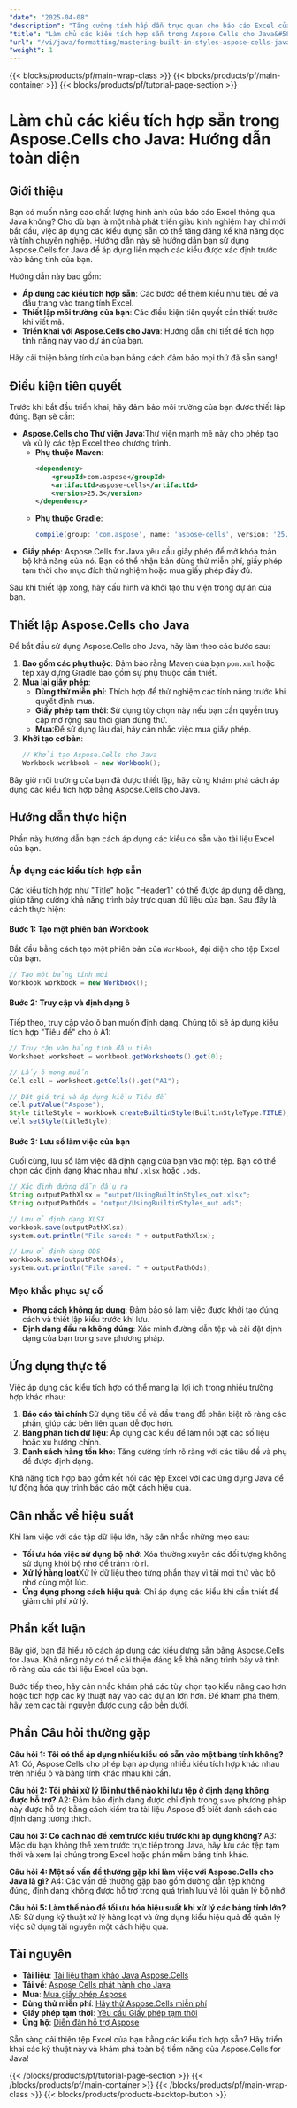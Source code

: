 ```yaml
---
"date": "2025-04-08"
"description": "Tăng cường tính hấp dẫn trực quan cho báo cáo Excel của bạn với hướng dẫn này về cách áp dụng các kiểu tích hợp bằng Aspose.Cells cho Java. Hoàn hảo cho các nhà phát triển muốn cải thiện cách trình bày bảng tính."
"title": "Làm chủ các kiểu tích hợp sẵn trong Aspose.Cells cho Java&#58; Hướng dẫn toàn diện"
"url": "/vi/java/formatting/mastering-built-in-styles-aspose-cells-java-guide/"
"weight": 1
---
```


{{< blocks/products/pf/main-wrap-class >}}
{{< blocks/products/pf/main-container >}}
{{< blocks/products/pf/tutorial-page-section >}}


# Làm chủ các kiểu tích hợp sẵn trong Aspose.Cells cho Java: Hướng dẫn toàn diện

## Giới thiệu

Bạn có muốn nâng cao chất lượng hình ảnh của báo cáo Excel thông qua Java không? Cho dù bạn là một nhà phát triển giàu kinh nghiệm hay chỉ mới bắt đầu, việc áp dụng các kiểu dựng sẵn có thể tăng đáng kể khả năng đọc và tính chuyên nghiệp. Hướng dẫn này sẽ hướng dẫn bạn sử dụng Aspose.Cells for Java để áp dụng liền mạch các kiểu được xác định trước vào bảng tính của bạn.

Hướng dẫn này bao gồm:
- **Áp dụng các kiểu tích hợp sẵn**: Các bước để thêm kiểu như tiêu đề và đầu trang vào trang tính Excel.
- **Thiết lập môi trường của bạn**: Các điều kiện tiên quyết cần thiết trước khi viết mã.
- **Triển khai với Aspose.Cells cho Java**: Hướng dẫn chi tiết để tích hợp tính năng này vào dự án của bạn.

Hãy cải thiện bảng tính của bạn bằng cách đảm bảo mọi thứ đã sẵn sàng!

## Điều kiện tiên quyết

Trước khi bắt đầu triển khai, hãy đảm bảo môi trường của bạn được thiết lập đúng. Bạn sẽ cần:
- **Aspose.Cells cho Thư viện Java**:Thư viện mạnh mẽ này cho phép tạo và xử lý các tệp Excel theo chương trình.
  - **Phụ thuộc Maven**:
    ```xml
    <dependency>
        <groupId>com.aspose</groupId>
        <artifactId>aspose-cells</artifactId>
        <version>25.3</version>
    </dependency>
    ```
  - **Phụ thuộc Gradle**:
    ```gradle
    compile(group: 'com.aspose', name: 'aspose-cells', version: '25.3')
    ```
- **Giấy phép**: Aspose.Cells for Java yêu cầu giấy phép để mở khóa toàn bộ khả năng của nó. Bạn có thể nhận bản dùng thử miễn phí, giấy phép tạm thời cho mục đích thử nghiệm hoặc mua giấy phép đầy đủ.

Sau khi thiết lập xong, hãy cấu hình và khởi tạo thư viện trong dự án của bạn.

## Thiết lập Aspose.Cells cho Java

Để bắt đầu sử dụng Aspose.Cells cho Java, hãy làm theo các bước sau:
1. **Bao gồm các phụ thuộc**: Đảm bảo rằng Maven của bạn `pom.xml` hoặc tệp xây dựng Gradle bao gồm sự phụ thuộc cần thiết.
2. **Mua lại giấy phép**:
   - **Dùng thử miễn phí**: Thích hợp để thử nghiệm các tính năng trước khi quyết định mua.
   - **Giấy phép tạm thời**: Sử dụng tùy chọn này nếu bạn cần quyền truy cập mở rộng sau thời gian dùng thử.
   - **Mua**:Để sử dụng lâu dài, hãy cân nhắc việc mua giấy phép.
3. **Khởi tạo cơ bản**:
   ```java
   // Khởi tạo Aspose.Cells cho Java
   Workbook workbook = new Workbook();
   ```

Bây giờ môi trường của bạn đã được thiết lập, hãy cùng khám phá cách áp dụng các kiểu tích hợp bằng Aspose.Cells cho Java.

## Hướng dẫn thực hiện

Phần này hướng dẫn bạn cách áp dụng các kiểu có sẵn vào tài liệu Excel của bạn.

### Áp dụng các kiểu tích hợp sẵn

Các kiểu tích hợp như "Title" hoặc "Header1" có thể được áp dụng dễ dàng, giúp tăng cường khả năng trình bày trực quan dữ liệu của bạn. Sau đây là cách thực hiện:

#### Bước 1: Tạo một phiên bản Workbook

Bắt đầu bằng cách tạo một phiên bản của `Workbook`, đại diện cho tệp Excel của bạn.
```java
// Tạo một bảng tính mới
Workbook workbook = new Workbook();
```

#### Bước 2: Truy cập và định dạng ô

Tiếp theo, truy cập vào ô bạn muốn định dạng. Chúng tôi sẽ áp dụng kiểu tích hợp "Tiêu đề" cho ô A1:
```java
// Truy cập vào bảng tính đầu tiên
Worksheet worksheet = workbook.getWorksheets().get(0);

// Lấy ô mong muốn
Cell cell = worksheet.getCells().get("A1");

// Đặt giá trị và áp dụng kiểu Tiêu đề
cell.putValue("Aspose");
Style titleStyle = workbook.createBuiltinStyle(BuiltinStyleType.TITLE);
cell.setStyle(titleStyle);
```

#### Bước 3: Lưu sổ làm việc của bạn

Cuối cùng, lưu sổ làm việc đã định dạng của bạn vào một tệp. Bạn có thể chọn các định dạng khác nhau như `.xlsx` hoặc `.ods`.
```java
// Xác định đường dẫn đầu ra
String outputPathXlsx = "output/UsingBuiltinStyles_out.xlsx";
String outputPathOds = "output/UsingBuiltinStyles_out.ods";

// Lưu ở định dạng XLSX
workbook.save(outputPathXlsx);
system.out.println("File saved: " + outputPathXlsx);

// Lưu ở định dạng ODS
workbook.save(outputPathOds);
system.out.println("File saved: " + outputPathOds);
```

### Mẹo khắc phục sự cố

- **Phong cách không áp dụng**: Đảm bảo sổ làm việc được khởi tạo đúng cách và thiết lập kiểu trước khi lưu.
- **Định dạng đầu ra không đúng**: Xác minh đường dẫn tệp và cài đặt định dạng của bạn trong `save` phương pháp.

## Ứng dụng thực tế

Việc áp dụng các kiểu tích hợp có thể mang lại lợi ích trong nhiều trường hợp khác nhau:
1. **Báo cáo tài chính**:Sử dụng tiêu đề và đầu trang để phân biệt rõ ràng các phần, giúp các bên liên quan dễ đọc hơn.
2. **Bảng phân tích dữ liệu**: Áp dụng các kiểu để làm nổi bật các số liệu hoặc xu hướng chính.
3. **Danh sách hàng tồn kho**: Tăng cường tính rõ ràng với các tiêu đề và phụ đề được định dạng.

Khả năng tích hợp bao gồm kết nối các tệp Excel với các ứng dụng Java để tự động hóa quy trình báo cáo một cách hiệu quả.

## Cân nhắc về hiệu suất

Khi làm việc với các tập dữ liệu lớn, hãy cân nhắc những mẹo sau:
- **Tối ưu hóa việc sử dụng bộ nhớ**: Xóa thường xuyên các đối tượng không sử dụng khỏi bộ nhớ để tránh rò rỉ.
- **Xử lý hàng loạt**Xử lý dữ liệu theo từng phần thay vì tải mọi thứ vào bộ nhớ cùng một lúc.
- **Ứng dụng phong cách hiệu quả**: Chỉ áp dụng các kiểu khi cần thiết để giảm chi phí xử lý.

## Phần kết luận

Bây giờ, bạn đã hiểu rõ cách áp dụng các kiểu dựng sẵn bằng Aspose.Cells for Java. Khả năng này có thể cải thiện đáng kể khả năng trình bày và tính rõ ràng của các tài liệu Excel của bạn.

Bước tiếp theo, hãy cân nhắc khám phá các tùy chọn tạo kiểu nâng cao hơn hoặc tích hợp các kỹ thuật này vào các dự án lớn hơn. Để khám phá thêm, hãy xem các tài nguyên được cung cấp bên dưới.

## Phần Câu hỏi thường gặp

**Câu hỏi 1: Tôi có thể áp dụng nhiều kiểu có sẵn vào một bảng tính không?**
A1: Có, Aspose.Cells cho phép bạn áp dụng nhiều kiểu tích hợp khác nhau trên nhiều ô và bảng tính khác nhau khi cần.

**Câu hỏi 2: Tôi phải xử lý lỗi như thế nào khi lưu tệp ở định dạng không được hỗ trợ?**
A2: Đảm bảo định dạng được chỉ định trong `save` phương pháp này được hỗ trợ bằng cách kiểm tra tài liệu Aspose để biết danh sách các định dạng tương thích.

**Câu hỏi 3: Có cách nào để xem trước kiểu trước khi áp dụng không?**
A3: Mặc dù bạn không thể xem trước trực tiếp trong Java, hãy lưu các tệp tạm thời và xem lại chúng trong Excel hoặc phần mềm bảng tính khác.

**Câu hỏi 4: Một số vấn đề thường gặp khi làm việc với Aspose.Cells cho Java là gì?**
A4: Các vấn đề thường gặp bao gồm đường dẫn tệp không đúng, định dạng không được hỗ trợ trong quá trình lưu và lỗi quản lý bộ nhớ.

**Câu hỏi 5: Làm thế nào để tối ưu hóa hiệu suất khi xử lý các bảng tính lớn?**
A5: Sử dụng kỹ thuật xử lý hàng loạt và ứng dụng kiểu hiệu quả để quản lý việc sử dụng tài nguyên một cách hiệu quả.

## Tài nguyên
- **Tài liệu**: [Tài liệu tham khảo Java Aspose.Cells](https://reference.aspose.com/cells/java/)
- **Tải về**: [Aspose Cells phát hành cho Java](https://releases.aspose.com/cells/java/)
- **Mua**: [Mua giấy phép Aspose](https://purchase.aspose.com/buy)
- **Dùng thử miễn phí**: [Hãy thử Aspose.Cells miễn phí](https://releases.aspose.com/cells/java/)
- **Giấy phép tạm thời**: [Yêu cầu Giấy phép tạm thời](https://purchase.aspose.com/temporary-license/)
- **Ủng hộ**: [Diễn đàn hỗ trợ Aspose](https://forum.aspose.com/c/cells/9)

Sẵn sàng cải thiện tệp Excel của bạn bằng các kiểu tích hợp sẵn? Hãy triển khai các kỹ thuật này và khám phá toàn bộ tiềm năng của Aspose.Cells for Java!


{{< /blocks/products/pf/tutorial-page-section >}}
{{< /blocks/products/pf/main-container >}}
{{< /blocks/products/pf/main-wrap-class >}}
{{< blocks/products/products-backtop-button >}}